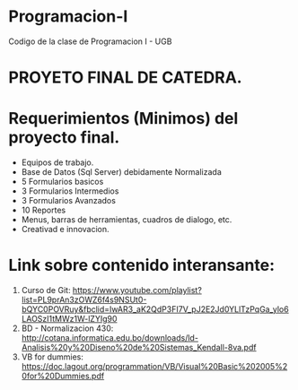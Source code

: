 # Programacion-I
Codigo de la clase de Programacion I - UGB

# PROYETO FINAL DE CATEDRA.
# Requerimientos (Minimos) del proyecto final.
* Equipos de trabajo.
* Base de Datos (Sql Server) debidamente Normalizada
* 5 Formularios basicos
* 3 Formularios Intermedios
* 3 Formularios Avanzados
* 10 Reportes 
* Menus, barras de herramientas, cuadros de dialogo, etc.
* Creativad e innovacion.

# Link sobre contenido interansante:
1. Curso de Git: https://www.youtube.com/playlist?list=PL9prAn3zOWZ6f4s9NSUt0-bQYC0POVRuy&fbclid=IwAR3_aK2QdP3FI7V_pJ2E2Jd0YLlTzPqGa_ylo6LAOSzI1tMWz1W-lZYIg90
2. BD - Normalizacion 430: http://cotana.informatica.edu.bo/downloads/ld-Analisis%20y%20Diseno%20de%20Sistemas_Kendall-8va.pdf
3. VB for dummies: https://doc.lagout.org/programmation/VB/Visual%20Basic%202005%20for%20Dummies.pdf
